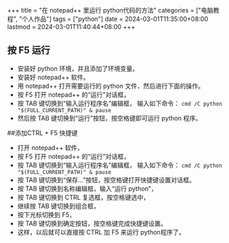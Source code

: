 +++
title = "在 notepad++ 里运行 python代码的方法"
categories = ["电脑教程", "个人作品"]
tags = ["python"]
date = 2024-03-01T11:35:00+08:00
lastmod = 2024-03-01T11:40:44+08:00
+++



## 按 F5 运行

* 安装好 python 环境，并且添加了环境变量。
* 安装好 notepad++ 软件。
* 用 notepad++ 打开需要运行的 python 文件，然后进行下面的操作。
* 按 F5 打开 notepad++ 的“运行”对话框，
* 按 TAB 键切换到“输入运行程序名”编辑框， 输入如下命令： `cmd /C python "$(FULL_CURRENT_PATH)" & pause`
* 然后按 TAB 键切换到“运行”按钮，按空格键即可运行 python 程序。

##添加CTRL + F5 快捷键

* 打开 notepad++ 软件，
* 按 F5 打开 notepad++ 的“运行”对话框，
* 按 TAB 键切换到“输入运行程序名”编辑框， 输入如下命令： `cmd /C python "$(FULL_CURRENT_PATH)" & pause`
* 按 TAB 键切换到“保存...”按钮，按空格键打开快捷键设置对话框。
* 按 TAB 键切换到名称编辑框，输入“运行 python”，
* 按 TAB 键切换到 CTRL 复选框，按空格键选中，
* 继续按 TAB 键切换到组合框，
* 按下光标切换到 F5，
* 按 TAB 键切换到确定按钮，按空格键完成快捷键设置。
* 这样，以后就可以直接按 CTRL 加 F5 来运行 python程序了。
